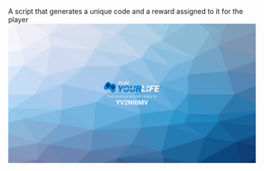 A script that generates a unique code and a reward assigned to it for the player
<img src="preview.png">
